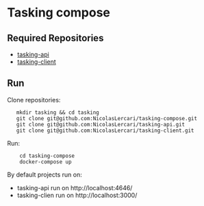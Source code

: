 # Tasking compose

## Required Repositories
- [tasking-api](https://github.com/NicolasLercari/tasking-api)
- [tasking-client](https://github.com/NicolasLercari/tasking-client)

## Run 

Clone repositories:
```
   mkdir tasking && cd tasking
   git clone git@github.com:NicolasLercari/tasking-compose.git
   git clone git@github.com:NicolasLercari/tasking-api.git
   git clone git@github.com:NicolasLercari/tasking-client.git
```

Run: 
```
    cd tasking-compose
    docker-compose up        
```

By default projects run on:
- tasking-api run on http://localhost:4646/
- tasking-clien run on http://localhost:3000/ 
